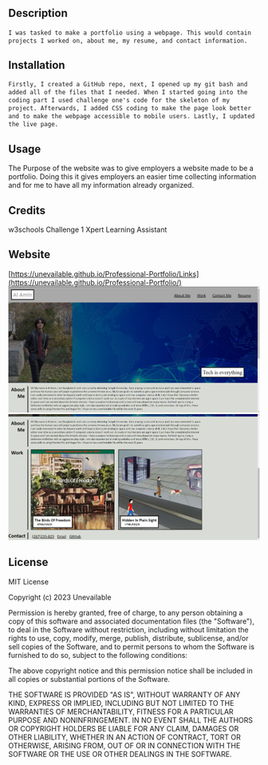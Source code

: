 # <Horiseon>

## Description

    I was tasked to make a portfolio using a webpage. This would contain projects I worked on, about me, my resume, and contact information.

## Installation
    Firstly, I created a GitHub repo, next, I opened up my git bash and added all of the files that I needed. When I started going into the coding part I used challenge one's code for the skeleton of my project. Afterwards, I added CSS coding to make the page look better and to make the webpage accessible to mobile users. Lastly, I updated the live page.

## Usage

The Purpose of the website was to give employers a website made to be a portfolio. Doing this it gives employers an easier time collecting information and for me to have all my information already organized.

## Credits

w3schools
Challenge 1
Xpert Learning Assistant 

## Website 
[https://unevailable.github.io/Professional-Portfolio/Links](https://unevailable.github.io/Professional-Portfolio/)
![Preview of the Website](./assets/images/Porfolio1.PNG)
![Preview of the Website](./assets/images/portfolio2.PNG)


## License

MIT License

Copyright (c) 2023 Unevailable

Permission is hereby granted, free of charge, to any person obtaining a copy
of this software and associated documentation files (the "Software"), to deal
in the Software without restriction, including without limitation the rights
to use, copy, modify, merge, publish, distribute, sublicense, and/or sell
copies of the Software, and to permit persons to whom the Software is
furnished to do so, subject to the following conditions:

The above copyright notice and this permission notice shall be included in all
copies or substantial portions of the Software.

THE SOFTWARE IS PROVIDED "AS IS", WITHOUT WARRANTY OF ANY KIND, EXPRESS OR
IMPLIED, INCLUDING BUT NOT LIMITED TO THE WARRANTIES OF MERCHANTABILITY,
FITNESS FOR A PARTICULAR PURPOSE AND NONINFRINGEMENT. IN NO EVENT SHALL THE
AUTHORS OR COPYRIGHT HOLDERS BE LIABLE FOR ANY CLAIM, DAMAGES OR OTHER
LIABILITY, WHETHER IN AN ACTION OF CONTRACT, TORT OR OTHERWISE, ARISING FROM,
OUT OF OR IN CONNECTION WITH THE SOFTWARE OR THE USE OR OTHER DEALINGS IN THE
SOFTWARE.
